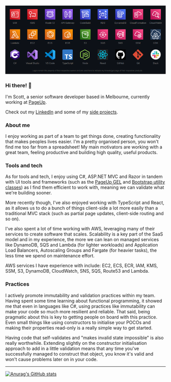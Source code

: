 ![Logo collage](https://github.com/scottabutler/scottabutler/blob/main/Logo%20collage.png)
### Hi there! 👋

I'm Scott, a senior software developer based in Melbourne, currently working at [PageUp](https://www.pageuppeople.com).

Check out my [LinkedIn](https://www.linkedin.com/in/scottbutler2005) and some of my [side projects](https://scottabutler.github.io/home/).

### About me

I enjoy working as part of a team to get things done, creating functionality that makes peoples lives easier. I'm a pretty organised person, you won't find me too far from a spreadsheet! My main motivators are working with a great team, feeling productive and building high quality, useful products.

### Tools and tech

As for tools and tech, I enjoy using C#, ASP.NET MVC and Razor in tandem with UI tools and frameworks (such as the [PageUp GEL](https://gel.pageuppeople.com) and [Bootstrap utility classes](https://getbootstrap.com/docs/4.0/utilities/borders/)) as I find them efficient to work with, meaning we can validate what we're building sooner.

More recently though, I've also enjoyed working with TypeScript and React, as it allows us to do a bunch of things client-side a lot more easily than a traditional MVC stack (such as partial page updates, client-side routing and so on).

I've also spent a lot of time working with AWS, leveraging many of their services to create software that scales. Scalability is a key part of the SaaS model and in my experience, the more we can lean on managed services like DynamoDB, SQS and Lambda (for lighter workloads) and Application Load Balancers, Autoscaling Groups and Fargate (for heavier tasks), the less time we spend on maintenance effort.

AWS services I have experience with include: EC2, ECS, ECR, IAM, KMS, SSM, S3, DynamoDB, CloudWatch, SNS, SQS, Route53 and Lambda.

### Practices

I actively promote immutability and validation practices within my team. Having spent some time learning about functional programming, it showed me that even in languages like C#, using practices like immutability can make your code so much more resilient and reliable. That said, being pragmatic about this is key to getting people on board with this practice. Even small things like using constructors to initialise your POCOs and making their properties read-only is a really simple way to get started.

Having code that self-validates and "makes invalid state impossible" is also really worthwhile. Extending slightly on the constructor initialisation approach to add in a little validation means that any time you've successfully managed to construct that object, you know it's valid and won't cause problems later on in your code.

___

[![Anurag's GitHub stats](https://github-readme-stats.vercel.app/api?username=scottabutler&count_private=true&show_icons=true&title_color=58a6ff&text_color=c9d1d9&icon_color=58a6ff&bg_color=0d1117&hide_border=true&custom_title=My%20GitHub%20Stats)](https://github.com/anuraghazra/github-readme-stats)

<!--
**scottabutler/scottabutler** is a ✨ _special_ ✨ repository because its `README.md` (this file) appears on your GitHub profile.

Here are some ideas to get you started:

- 🔭 I’m currently working on ...
- 🌱 I’m currently learning ...
- 👯 I’m looking to collaborate on ...
- 🤔 I’m looking for help with ...
- 💬 Ask me about ...
- 📫 How to reach me: ...
- 😄 Pronouns: ...
- ⚡ Fun fact: ...
-->

